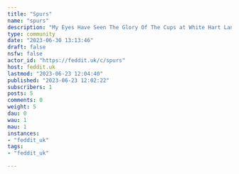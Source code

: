 ```yaml
---
title: "Spurs" 
name: "spurs"
description: "My Eyes Have Seen The Glory Of The Cups at White Hart Lane"
type: community
date: "2023-06-30 13:13:46"
draft: false
nsfw: false
actor_id: "https://feddit.uk/c/spurs"
host: feddit.uk
lastmod: "2023-06-23 12:04:40"
published: "2023-06-23 12:02:22"
subscribers: 1
posts: 5
comments: 0
weight: 5
dau: 0
wau: 1
mau: 1
instances:
- "feddit_uk"
tags: 
- "feddit_uk"

---
```


